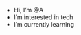 - Hi, I’m @A
- I’m interested in tech
- I’m currently learning

<!---
Gloria2802/Gloria2802 is a ✨ special ✨ repository because its `README.md` (this file) appears on your GitHub profile.
You can click the Preview link to take a look at your changes.
--->
